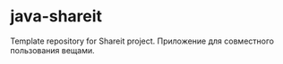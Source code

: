 # java-shareit
Template repository for Shareit project.
Приложение для совместного пользования вещами.
